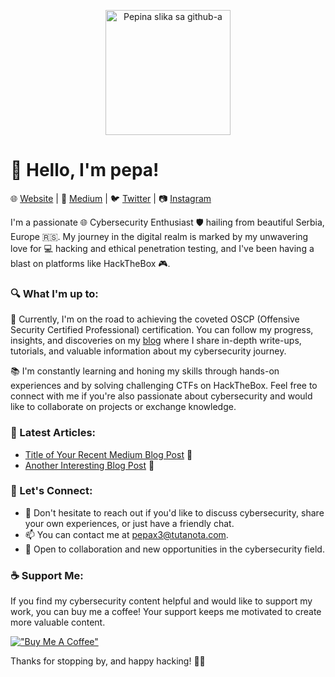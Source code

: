 <p align="center">
  <img src="https://avatars.githubusercontent.com/u/124316719?s=400&u=fbbd40d27998460f72ab79b2a118938ff3a2f827&v=4" alt="Pepina slika sa github-a" width="200" height="200">
</p>

# 👋 Hello, I'm pepa!

🌐 [Website](https://pepax3.github.io) | 📝 [Medium](https://medium.com/@pepax3) | 🐦 [Twitter](https://twitter.com/pepax33) | 📷 [Instagram](https://www.instagram.com/pepa221b)  

I'm a passionate 🌐 Cybersecurity Enthusiast 🛡️ hailing from beautiful Serbia, Europe 🇷🇸. My journey in the digital realm is marked by my unwavering love for 💻 hacking and ethical penetration testing, and I've been having a blast on platforms like HackTheBox 🎮.

### 🔍 What I'm up to:

🎯 Currently, I'm on the road to achieving the coveted OSCP (Offensive Security Certified Professional) certification. You can follow my progress, insights, and discoveries on my [blog](https://medium.com/@pepax3) where I share in-depth write-ups, tutorials, and valuable information about my cybersecurity journey.

📚 I'm constantly learning and honing my skills through hands-on experiences and by solving challenging CTFs on HackTheBox. Feel free to connect with me if you're also passionate about cybersecurity and would like to collaborate on projects or exchange knowledge.

### 📝 Latest Articles:

- [Title of Your Recent Medium Blog Post](https://medium.com/@your-medium-username/link-to-your-article) 📖
- [Another Interesting Blog Post](https://medium.com/@your-medium-username/link-to-another-article) 📖

### 🚀 Let's Connect:

- 💬 Don't hesitate to reach out if you'd like to discuss cybersecurity, share your own experiences, or just have a friendly chat.
- 📫 You can contact me at [pepax3@tutanota.com](mailto:pepax3@tutanota.com).
- 🤝 Open to collaboration and new opportunities in the cybersecurity field.

### ☕ Support Me:

If you find my cybersecurity content helpful and would like to support my work, you can buy me a coffee! Your support keeps me motivated to create more valuable content.

[!["Buy Me A Coffee"](https://www.buymeacoffee.com/assets/img/custom_images/orange_img.png)](https://www.buymeacoffee.com/pepax3)


Thanks for stopping by, and happy hacking! 🔐🌐
